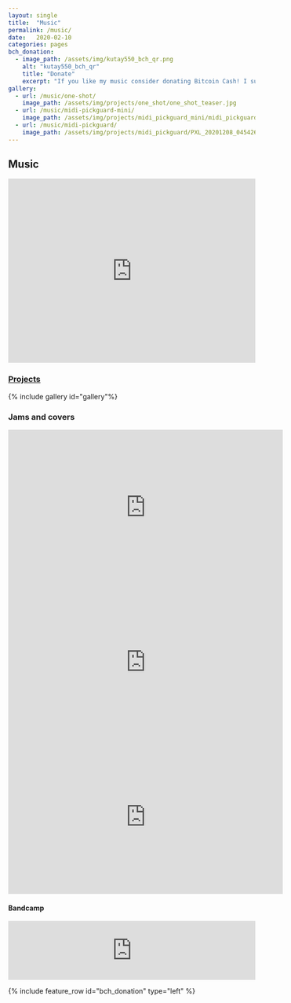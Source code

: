 ```yaml
---
layout: single
title:  "Music"
permalink: /music/
date:   2020-02-10
categories: pages
bch_donation:
  - image_path: /assets/img/kutay550_bch_qr.png
    alt: "kutay550_bch_qr"
    title: "Donate"
    excerpt: "If you like my music consider donating Bitcoin Cash! I suffer from a never-ending list of instruments I would like to buy. If you would like to buy high fidelity versions of any of the songs/albums with BCH send me an e-mail."
gallery:
  - url: /music/one-shot/
    image_path: /assets/img/projects/one_shot/one_shot_teaser.jpg
  - url: /music/midi-pickguard-mini/
    image_path: /assets/img/projects/midi_pickguard_mini/midi_pickguard_mini_teaser.jpg
  - url: /music/midi-pickguard/
    image_path: /assets/img/projects/midi_pickguard/PXL_20201208_045426053.jpg
---
```


## Music

<iframe width="100%" height="375" scrolling="no" frameborder="no" src="https://w.soundcloud.com/player/?url=https%3A//api.soundcloud.com/users/7604029&amp;color=%23ff5500&amp;auto_play=false&amp;hide_related=false&amp;show_comments=true&amp;show_user=true&amp;show_reposts=false"></iframe>

### [Projects](/projects)

{% include gallery id="gallery"%}


### Jams and covers

<iframe width="560" height="315" src="https://www.youtube.com/embed/FRZtCNBmze4" frameborder="0" allowfullscreen></iframe>
<br>
<iframe width="560" height="315" src="https://www.youtube.com/embed/Ykx0thXxklI" frameborder="0" allowfullscreen></iframe>
<br>
<iframe width="560" height="315" src="https://www.youtube.com/embed/JxAf2yGUQTo" frameborder="0" allowfullscreen></iframe>


#### Bandcamp

<iframe style="border: 0; width: 100%; height: 120px;" src="https://bandcamp.com/EmbeddedPlayer/album=4288753017/size=large/bgcol=ffffff/linkcol=0687f5/tracklist=false/artwork=small/transparent=true/" seamless><a href="http://kbs-music.bandcamp.com/album/new-moon">new moon by KBS</a></iframe>

<br>

{% include feature_row id="bch_donation" type="left" %}
